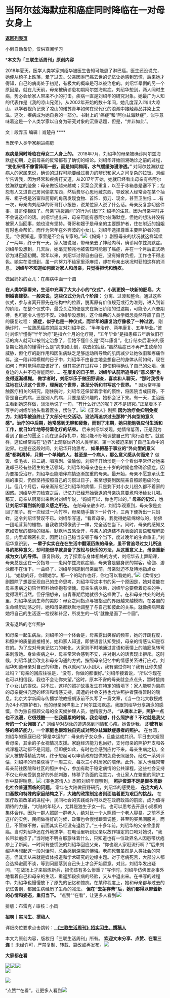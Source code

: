 # 当阿尔兹海默症和癌症同时降临在一对母女身上

[**返回列表页**](/gzh/三联生活周刊)

小懒自动备份，仅供查阅学习

***本文为「三联生活周刊」原创内容**

  
  
2018年夏天，医学人类学家刘绍华被医生告知可能患了淋巴癌。医生还没说完，她便从椅子上跌落，晕了过去。父亲因淋巴癌去世的记忆让她感到恐慌，后来她才得知，自己的病尚处于初期，有极大的概率是可以被治愈的。刘绍华晕倒的另一个原因是，就在几天前，母亲被确诊患初期阿尔兹海默症。刘绍华想到，两人同时生病，势必会给家人带来不小的打击。疾病一直是刘绍华的研究对象。她最广为人知的代表作是《我的凉山兄弟》。从2002年开始的数十年间，她几度深入四川大凉山，以学者视角记录了凉山的诺苏青年如何在现代化的浪潮中接触毒品并染上艾滋。这次，疾病成为她自身的一部分。书封上的“癌症”和“阿尔兹海默症”，似乎意味着这是一个人类学家以自身为研究对象的沉重话题，但是，“并非如此”。  
  

文｜段弄玉 编辑｜肖楚舟 ****  

当医学人类学家躺进病房

 **疾病是同时降临在母女二人身上的。**
2018年7月，刘绍华的母亲被确诊阿尔兹海默症初期，之前母亲的反常都有了确切的结论。刘绍华开始回溯确诊之前的过程，
**“变化来得不像雷阵雨一般，而是如同梅雨，水气缓缓弥漫渗透。”**
对阿尔兹海默症病人的家属来说，确诊的过程可能要经过费力的辨识和家人之间复杂的拉锯。刘绍华告诉我，因为经常和疾病打交道，从2017年开始，她就已经看出母亲有些阿尔兹海默症的迹象：母亲做饭越来越咸；买菜会买重复，以至于冰箱总是塞不下；抱怨有人又进自己房间偷拿东西，然后费尽心思地藏东西，导致家人经常会在某个抽屉、柜子或是浴室和厨房的角落发现食物、首饰、剪刀、现金，甚至卫生纸……有一次，母亲向刘绍华的哥哥打小报告，说某位家人说了什么话。母亲反复念叨这件事，哥哥便相信了。母亲“挑拨离间”的行为引起了刘绍华的注意，因为母亲平时并不会说这样的话。刘绍华提出来，母亲可能有患阿尔兹海默症，但她的想法并没有被家人当回事，她也没有坚持。哥哥和嫂子是母亲的主要照护者，住在附近的姐姐有时也会帮忙。而作为常年在外奔波的小女儿，刘绍华选择尊重主要照护者的意见，“你要知道，家里是不会有专家的。”![](https://mmbiz.qpic.cn/mmbiz_jpg/c2Sib3Mp7pOMNKIWfwhhhzFynRvnibf4v1ricKcFwpFL5HDibymP0JnCgOTC8JicncQicAr8Y08HhVkWAianZGavWsArg/640?wx_fmt=jpeg&from;=appmsg)《妈妈！》剧照母亲的状况就这样延续了一两年，终于有一天，家人被说服，带母亲去了神经内科，确诊阿尔兹海默症。刘绍华没想到，几天后，她毫无预兆地被告知可能患了癌症，并在一个月后正式确诊为淋巴癌初期。常年以来，刘绍华过得自由自在，没有婚育负担，工作也干得出色。她实在没想到，虽一向努力不给家里添麻烦，却在母亲出状况时获知这样的消息。
**刘绍华不知道如何面对家人和母亲，只觉得担忧和愧疚。**

做回妈妈的女儿：在疾病中画一个圆

 **在人类学家看来，生活中充满了大大小小的“仪式”，小到更换一块新的肥皂，大到婚丧嫁娶。一般来说，这些仪式分为几个阶段：**
分离、过渡和整合。通过这些仪式，参与者离开原先在结构中的位置，脱离原有价值规范或行为准则，进入到新的阶段。在整个仪式中，最受关注的便是夹在新旧阶段的过渡期，可能令人兴奋期待，也可能令人惶恐不安。刘绍华没想到，这个经典的人类学概念竟然呼应了自己的康复过程：
**癌症，似乎也是一种仪式，而半年的康复治疗像极了一种过渡。**
刚确诊时，一位熟悉癌症的朋友对刘绍华说，“半年治疗、两年康复、五年毕业。”彼时刘绍华懂得“半年治疗”是指六个月的化疗期，“五年毕业”是指患癌五年后依旧存活的病人就可以被判定治愈了，但她不懂什么是“两年康复”。化疗结束后漫长的康复期让她真的懂得什么是“病来如山倒，病去如抽丝。”虽然癌症已不再产生致命的威胁，但化疗的副作用和因生病缺乏足够运动所导致的肌肉减少让她依旧和疼痛作伴。这一段非常模糊的日子中，刘绍华不由自主地会想自己的身体从前如何，现在如何；有时觉得病应该好了，但其实还在过程中；即使稍稍确认了自己的处境，但身边的人并不见得能同步……
**在康复的日子里，刘绍华从前所追寻的“意义感”也变得逐渐模糊。**
**做学者时，刘绍华乐于做田野调查，喜欢和人聊天，“那时我很专注地在认识这个世界，理解这个世界，甚至分析和书写这个世界。** **”**
因为常年接触医疗相关的研究，刚住院时，刘绍华还保留着学者的惯性，将医院当成田野。不管是自己的病，还是别人的病，只要是感兴趣的，她都会记下来。有一天，主治医生看到她这样做，淡淡地说了一句，“有什么好记的呢？这不是研究。”正拿着本子写字的刘绍华抬头看着医生，愣住了。![](https://mmbiz.qpic.cn/mmbiz_jpg/oxy8DCGngu7vfXEibbHuibKmLO7GRibR3ibsqPtSUDichNm2ZLRfF1ibaNROllZ5XUGNbWq7HjtltEWHbvibxNMtesFZA/640?wx_fmt=other&wxfrom;=5&wx;_lazy=1&wx;_co=1&tp;=webp)《正常人》剧照
**因为治疗会抑制免疫力，刘绍华被迫终止了大部分社交活动，没法再追求过去那种“外向型的意义感”。治疗的中后期，她常感到无聊和疲惫，而到了末期，她只能勉强应付生活和工作，度日如年地等待着化疗的结束。**
后来刘绍华发现，她情绪低落，正是因为看到了自己的匮乏；而在思索挣扎中，她只能不断地调整自己的“爬行姿态”。就这样，这位经常站在“边界”上观察世界的人类学家，第一次被迫来到了自己生命中的边界。也是在这段时间，刘绍华开始思考，
**如果把基于事业的“外向型的意义感”都剥离掉，只剩一个单纯的人，甚至是一个病人，那么意义感从何而来？**
做饭、织毛衣、拉二胡、唱京剧、做瑜伽，刘绍华开始涉足一个个看似平常但对她来说却已经有些陌生的生活领域。刘绍华的母亲也在五十岁的时候也曾确诊癌症。因为要接受治疗，刘绍华没能陪伴病情逐渐加重的母亲。最开始，母亲不愿意承认生病的事实，仍然坚持按照自己的习惯过日子，甚至想要到医院亲自照顾患癌的女儿。但几个月后，母亲渐渐忘记刘绍华的病情，只是剩下对小女儿很久都不着家的困惑。刘绍华开刀检查之后，记忆力已经开始衰退的母亲执意要煮鸡汤给女儿喝。那天，母亲从厨房出来后对刘绍华说，“妈妈可以，你也可以的。”
**母亲的记忆，也让刘绍华看到新的意义感之所在。**
在陪母亲散步时，刘绍华观察到，母亲像是变回了孩子。有一次经过一片竹林，母亲随手摘下一片竹叶，三两下便折出一只蚂蚱，这令刘绍华赞叹不已。刘绍华写道，“看着母亲，我觉得她软绵绵似的，仿佛一团毛茸茸的植物，自我收敛得像孩子一样，完全活在当下。同时，母亲的感知又宛如安居的植物的根系，默默地五感全开，与亲人的连结不靠表面的言语和理解彰显，内里却绵密扎实，因而让自己稳当安顿于每个当下，度过晚年的生命重击。”刘绍华意识到，
**一辈子实实在在在生活中翻滚历练的母亲，虽不曾追寻过女儿所追寻的那种意义，却可能很早就具备了放松与快乐的方法，从这重意义上，母亲重新成为女儿的导师。**
康复阶段，为了探索与身体相处的方式，刘绍华去上舞蹈课，母亲总是坐在一旁指导——患阿尔兹海默症前，母亲曾是健身房的常客，瑜伽、游泳都不在话下。一曲终了，刘绍华刚跑到母亲面前，母亲就迫不及待地指点女儿，“她跳的好，你跟她学。那一个的动作也好，你也可以看她的。”![](https://mmbiz.qpic.cn/mmbiz_png/VkpaUkchBmWGJEspPlMfeTWsbsBPriceTibiaXPJBLYnOwgxy4KP5KBdqxv9YlXicUOXqwI5K6uUFXxUfvxJDxpdEQ/640?wx_fmt=png&from;=appmsg)《柔情史》剧照除了想要呈现自己的生命思考，刘绍华写这本书的另一个原因是，她对没能在母亲患病之初陪伴照料始终抱有惭愧。母亲生病以后，刘绍华总要牵着母亲的手，觉得理所当然。但仔细想来，自青春期后她就很少这样做了。在和母亲共处的时光里，刘绍华感到生命的美妙：母女之间指点与被指点的界限越来越模糊，在各自的生命经历动荡之时，她和母亲都默默地调整了与自己和彼此的关系。就像疾病带着她将自己的生活逐一检视和补足，所发生的一切“就像是画了一个圆”。

没有退路的老年照护

和母亲一起生病后，刘绍华的一个体会是，母亲露出笑容的频率，她的开朗程度，和照护的质量直接相关。她和家人知道，即使语言认知受损，母亲的情感认知是存在的。为了应对母亲记忆力的老化，大家则不时地通过言语和表情上的脑筋急转弯来刺激她。身处疾病之中，母亲常常会感到不安，并对别人的话表现出拒斥。这时候，刘绍华就会改变和母亲沟通的方式，按照母亲记忆中的情感关系进行应对。刘绍华知道母亲对自己的印象，所以就问“从小到大，我有骗过你吗？我有让你失望过吗？”母亲的回应往往是，“没有，你做的都很好。”刘绍华接着说，“所以你现在也可以相信我，我也不会让你失望。”这时，原本不安的母亲就会点点头，暂时接纳了小女儿的提议。只不过，这样的照护故事发生在特定的情境下：家人能够为患病的母亲提供充足的经济和情感支持，周遭的社会支持也允许照护者获得暂时的喘息。北京大学新闻与传播学院教授胡泳前不久写了一篇文章，《当一位北大教授成为24小时照护者》，他的母亲同样患上了阿尔兹海默症。我跟刘绍华分享胡泳的感慨，作为独自照顾父母的全天候护理人员，他精疲力尽，
**“从根本上讲，照护一点也不浪漫，它很残酷——在我最累的时候，我会暗想，什么照护者？不过就是我父母的一个女佣罢了。”**
刘绍华对胡泳的遭遇感到同情和心疼。她告诉我， **即使有足够的经济能力，一个家庭也很难独自完成对阿尔兹海默症患者的照护。**
在台湾，刘绍华的家庭已经“算是幸运的”：母亲的子女众多，且能达成共识。平日由大嫂照看母亲，其余的子女视情况支援。家庭经济能力也尚好，支付母亲的照护开支和各式课程活动都不是问题。但即便如此，有时也会感到应付不来。母亲生病之初，全家人被搞得精疲力竭，终于想起可以申请政府提供的免费长照服务。经过一系列评估，刘绍华的母亲获得了一周三次、每次三小时居家的陪伴。此外，家人也经常带母亲前往医院和社区的照护中心，参加有助于稳定病情的公共课程。这些社会支持不仅让母亲受到良好的外部刺激，转移了负面的注意力，也让家人在繁重的照护工作中获得喘息。![](https://mmbiz.qpic.cn/mmbiz_jpg/VkpaUkchBmWGJEspPlMfeTWsbsBPriceTqB7f3AShZbCfhGqdhSJz9C8D3icn8XDtrdRuFnb8N4ncqHLahGNyuXg/640?wx_fmt=jpeg&from;=appmsg)《春色寄情人》剧照刘绍华观察到，
**照护资源不足是很多高龄化社会普遍面临的问题。** 常年在大陆做田野研究，刘绍华的感受是，
**在庞大的人口基数和特殊的家庭结构之下，大陆的政策制定者则面临着更为艰巨的挑战。**
在医疗政策改革的进程中，民间社会的实践或许可以走在政府政策的前面，成为值得期待的力量，“大陆的年轻人，尤其是独生子女一代，也可以思考去开展小规模的集体合作。因为一群人照顾一群老人，绝对比一个人照顾一个老人容易。之前不乏这样的实例，民间做得好的时候，政策也会慢慢跟着调整，甚至购买民间服务。而且，不管做不做，前面其实已经没有退路了。”三十多年前，刘绍华的父亲曾患胃癌。当时刘绍华还在外地求学，在电话里听到父亲以故作镇定的口吻对她说，“我长带状疱疹了。”当时她不明白那意味着什么，只知道也有一位政界名人因患带状疱疹上了新闻。一时间有些慌张的刘绍华回应父亲，“你也跟人家赶流行啊？”后来刘绍华再想起这一段对话时，总会感到深深的懊悔。老病死苦虽然是人类社会的常态，但其实从来就是媒体报道和学术研究的边缘主题。对于老病死苦，大部分人都会选择避而不谈，等到问题落到自己头上才会开始留意。对此，刘绍华发出疑问，“在战场上才来锻炼新兵，损伤该有多么惨重？”写作时，刘绍华仿佛置身事外地看着自己和母亲的生活，重返那段疾病的经验，又从中退出来。在书写的过程中，刘绍华也慢慢放下了原先的记忆和愧疚。在某种程度上，她和母亲都与过去的记忆告别，都因生病经历了生命的减法。
**但在“去芜存菁”后，她们都得以带着新的心情和姿态，重归当下。**
“点赞”“在看”，让更多人看到![](https://mmbiz.qpic.cn/mmbiz_gif/c2Sib3Mp7pON9hkSZwdTibRHNZSMPyiapUCHJwlyoZVBC3SfmPmF0VKjkm3NiaToQloHFJ6icyicqZnqgXp6pSQJt5gg/640?wx_fmt=gif&from;=appmsg&wxfrom;=5&wx;_lazy=1&tp;=wxpic)  
  
  
  
  
  

排版：布雷克 / 审核：小风

  
 **招聘｜实习生、撰稿人**  

详细岗位要求点击跳转：[
**《三联生活周刊》招实习生、撰稿人**](http://mp.weixin.qq.com/s?__biz=MTc5MTU3NTYyMQ==&mid=2651136871&idx=3&sn=f1c0777fe9d31881e5dfca68ebc2937f&chksm=5907324d6e70bb5b3546dfe1c7b31b5fe05664bebbf36356ba9a1a352e0678444cad62875ad4&scene=21#wechat_redirect)

本文为原创内容，版权归「三联生活周刊」所有。 **欢迎文末分享、点赞、在看三连！**
未经许可，严禁复制、转载、篡改或再发布。![](https://mmbiz.qpic.cn/sz_mmbiz_png/Gg7Qtoh7Aic9ZTmAdCc80b4nD7xicgPt863QWU7oNswDx19XrjfTtSl8QwatY2EEZGuNd1WRRiapDZjcDhTnNYmBg/640?wx_fmt=other&wxfrom;=5&wx;_lazy=1&wx;_co=1&retryload;=1&tp;=webp)

 **大家都在看**

[![](https://mmbiz.qpic.cn/mmbiz_png/c2Sib3Mp7pOP1y39gUSO2bM9BtibWicOrOBCtBgPBEUOlfHliazInMB0Leg42N1ZQLMc6NZmeauZ1odaj2hK2cqvrQ/640?wx_fmt=png&from;=appmsg&wxfrom;=5&wx;_lazy=1&wx;_co=1&tp;=wxpic)](http://mp.weixin.qq.com/s?__biz=MTc5MTU3NTYyMQ==&mid=2651378715&idx=1&sn=20af659362888f978dba8f811b993a1d&chksm=590ac5316e7d4c27a706eff76baa37e4311f792ce38290a7529bf5aea6b113bca14e0a7d69e7&scene=21#wechat_redirect)[![](https://mmbiz.qpic.cn/mmbiz_jpg/c2Sib3Mp7pOO6eP76FUibGfOL5noz6wiaxTaRsx0nhdA82v0Ec8andSibQkX21N1c3CsQuMNeqhAqUBUKxEQnkp2fA/640?wx_fmt=jpeg&from;=appmsg&wxfrom;=5&wx;_lazy=1&wx;_co=1&tp;=wxpic)](http://mp.weixin.qq.com/s?__biz=MTc5MTU3NTYyMQ==&mid=2651377114&idx=1&sn=4dd351136cb38f6757432b3a392937e7&chksm=590adcf06e7d55e6b27bc638f070c59e0080908f2b0926c11c1886331f741e598238241828f0&scene=21#wechat_redirect)[![](https://mmbiz.qpic.cn/mmbiz_jpg/c2Sib3Mp7pOMjIqp6icdsRMwgennulpmZX4wMiaxWUl4miaPibrznYFT7rRc5pic76WYhksCyeQAbjWUAEj2OywjlrXg/640?wx_fmt=jpeg&from;=appmsg&wxfrom;=5&wx;_lazy=1&wx;_co=1&tp;=wxpic)](http://mp.weixin.qq.com/s?__biz=MTc5MTU3NTYyMQ==&mid=2651379276&idx=2&sn=55c1d9c06174f5570bd9d8ae76435c3e&chksm=590ac7666e7d4e70bca8f030e0a7b6f5a4310b1efd54fecd5a885aaf2642db56c2e7fc5ec481&scene=21#wechat_redirect)  
![](https://mmbiz.qpic.cn/sz_mmbiz_png/Gg7Qtoh7Aic9ZTmAdCc80b4nD7xicgPt86k1kgpU51hWCHjV92ryhVW35PLCvLhxLw9XDhXjgeDyZhHSx5EbRcfg/640?wx_fmt=other&wxfrom;=5&wx;_lazy=1&wx;_co=1&retryload;=1&tp;=webp)  

[![](https://mmbiz.qpic.cn/mmbiz_jpg/c2Sib3Mp7pOMNHV5XTibxIibTzyeboSOINacUYiclq11Xo7HSSVR3ekM0khdq5nMwttEIKI99bXHACCico1LvKibCOcw/640?wx_fmt=jpeg&from;=appmsg&wxfrom;=5&wx;_lazy=1&wx;_co=1&tp;=wxpic)]()

  
  
“点赞”“在看”，让更多人看到![](https://mmbiz.qpic.cn/mmbiz_gif/c2Sib3Mp7pON9hkSZwdTibRHNZSMPyiapUCHJwlyoZVBC3SfmPmF0VKjkm3NiaToQloHFJ6icyicqZnqgXp6pSQJt5gg/640?wx_fmt=gif&from;=appmsg&wxfrom;=5&wx;_lazy=1&tp;=wxpic)

